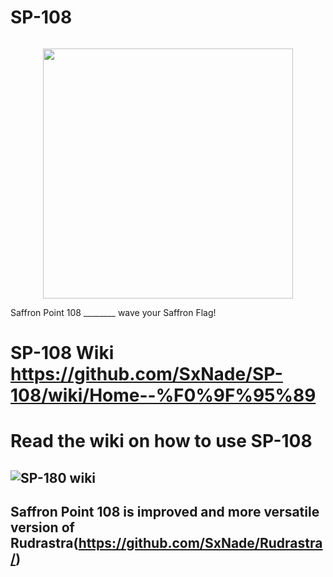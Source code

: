 # SP-108

![]()
<p align="center" >
  <img src="https://github.com/SxNade/SP-108/blob/main/images/sp108.png" width="400"/>
</p>
Saffron Point 108 ________  wave your Saffron Flag!

# SP-108 Wiki https://github.com/SxNade/SP-108/wiki/Home--%F0%9F%95%89

# Read the wiki on how to use SP-108

## ![SP-180 wiki](https://github.com/SxNade/SP-108/wiki/Home--%F0%9F%95%89)


## Saffron Point 108 is improved and more versatile version of Rudrastra(https://github.com/SxNade/Rudrastra/)
